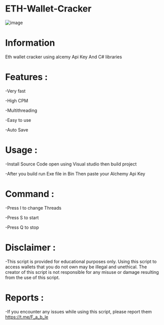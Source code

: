    # ETH-Wallet-Cracker

![image](https://github.com/user-attachments/assets/ffed9ce7-3b4b-427b-8ef5-6e6b334c7ad8)

  # Information
Eth wallet cracker using alcemy Api Key And C# libraries

   # Features :
 -Very fast

 -High CPM

 -Multithreading

 -Easy to use

 -Auto Save

   # Usage :
-Install Source Code open using Visual studio then build project

-After you build run Exe file in Bin Then paste your Alchemy Api Key

   # Command :
-Press I to change Threads

-Press S to start

-Press Q to stop

   # Disclaimer :
-This script is provided for educational purposes only. Using this script to access wallets that you do not own may be illegal and unethical. The creator of this script is not responsible for any misuse or damage resulting from the use of this script.

   # Reports :
-If you encounter any issues while using this script, please report them https://t.me/F_a_b_le   
 
